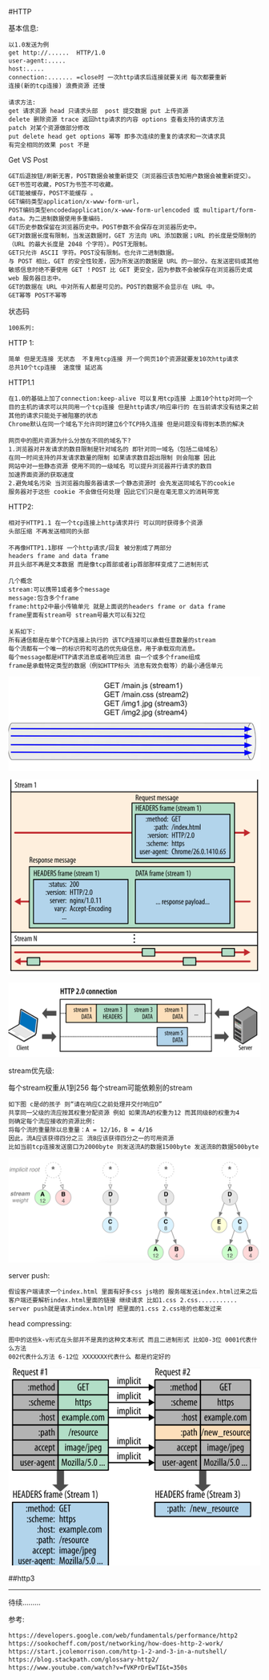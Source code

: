 #HTTP 

基本信息:

    以1.0发送为例
    get http://......  HTTP/1.0
    user-agent:.....
    host:.....
    connection:....... =close时 一次http请求后连接就要关闭 每次都要重新
    连接(新的tcp连接) 浪费资源 还慢

    请求方法:
    get 请求资源 head 只请求头部  post 提交数据 put 上传资源
    delete 删除资源 trace 返回http请求的内容 options 查看支持的请求方法
    patch 对某个资源做部分修改
    put delete head get options 幂等 即多次连续的重复的请求和一次请求具
    有完全相同的效果 post 不是
 

Get VS Post

    GET后退按钮/刷新无害，POST数据会被重新提交（浏览器应该告知用户数据会被重新提交）。
    GET书签可收藏，POST为书签不可收藏。
    GET能被缓存，POST不能缓存 。
    GET编码类型application/x-www-form-url，
    POST编码类型encodedapplication/x-www-form-urlencoded 或 multipart/form-data。为二进制数据使用多重编码.
    GET历史参数保留在浏览器历史中。POST参数不会保存在浏览器历史中。
    GET对数据长度有限制，当发送数据时，GET 方法向 URL 添加数据；URL 的长度是受限制的（URL 的最大长度是 2048 个字符）。POST无限制。
    GET只允许 ASCII 字符。POST没有限制。也允许二进制数据。
    与 POST 相比，GET 的安全性较差，因为所发送的数据是 URL 的一部分。在发送密码或其他敏感信息时绝不要使用 GET ！POST 比 GET 更安全，因为参数不会被保存在浏览器历史或 web 服务器日志中。
    GET的数据在 URL 中对所有人都是可见的。POST的数据不会显示在 URL 中。
    GET幂等 POST不幂等


状态码

    
    100系列: 









HTTP 1:

    简单 但是无连接 无状态  不复用tcp连接 开一个网页10个资源就要发10次http请求 
    总共10个tcp连接  速度慢 延迟高

HTTP1.1
    
    在1.0的基础上加了connection:keep-alive 可以复用tcp连接 上面10个http对同一个
    目的主机的请求可以共同用一个tcp连接 但是http请求/响应串行的 在当前请求没有结束之前 
    其他的请求只能处于被阻塞的状态
    Chrome默认在同一个域名下允许同时建立6个TCP持久连接 但是问题没有得到本质的解决

    网页中的图片资源为什么分放在不同的域名下? 
    1.浏览器对并发请求的数目限制是针对域名的 即针对同一域名（包括二级域名）
    在同一时间支持的并发请求数量的限制 如果请求数目超出限制 则会阻塞 因此
    网站中对一些静态资源 使用不同的一级域名 可以提升浏览器并行请求的数目 
    加速界面资源的获取速度 
    2.避免域名污染 当浏览器向服务器请求一个静态资源时 会先发送同域名下的cookie
    服务器对于这些 cookie 不会做任何处理 因此它们只是在毫无意义的消耗带宽



HTTP2:

    相对于HTTP1.1 在一个tcp连接上http请求并行 可以同时获得多个资源 
    头部压缩 不再发送相同的头部 
    
    不再像HTTP1.1那样 一个http请求/回复 被分割成了两部分 
    headers frame and data frame 
    并且头部不再是文本数据 而是像tcp首部或者ip首部那样变成了二进制形式
    
    几个概念
    stream:可以携带1或者多个message
    message:包含多个frame 
    frame:http2中最小传输单元 就是上面说的headers frame or data frame 
    frame里面有stream号 stream号最大可以有32位
    
    关系如下:
    所有通信都是在单个TCP连接上执行的 该TCP连接可以承载任意数量的stream 
    每个流都有一个唯一的标识符和可选的优先级信息，用于承载双向消息。
    每个message都是HTTP请求消息或者响应消息 由一个或多个frame组成
    frame是承载特定类型的数据（例如HTTP标头 消息有效负载等）的最小通信单元

![img.png](image/http2stream.png)

![img.png](image/http2stream1.png)

![img.png](image/http2snapshot.png)

stream优先级:

每个stream权重从1到256 
每个stream可能依赖别的stream

    如下图 c是d的孩子 则“请在响应C之前处理并交付响应D”
    共享同一父级的流应按其权重分配资源 例如 如果流A的权重为12 而其同级B的权重为4 
    则确定每个流应接收的资源比例:
    将每个流的重量除以总重量：A = 12/16，B = 4/16
    因此，流A应该获得四分之三 流B应该获得四分之一的可用资源 
    比如当前tcp连接发送窗口为2000byte 则发送流A的数据1500byte 发送流B的数据500byte
    

![img.png](image/http2streamPriority.png)



server push: 

    假设客户端请求一个index.html 里面有好多css js啥的 服务端发送index.html过来之后 
    客户端还要解析index.html里面的链接 继续请求 比如1.css 2.css...........
    server push就是请求index.html时 把里面的1.css 2.css啥的也都发过来

head compressing:

    图中的这些k-v形式在头部并不是真的这种文本形式 而且二进制形式 比如0-3位 0001代表什么方法
    002代表什么方法 6-12位 XXXXXXX代表什么 都是约定好的
   ![img.png](image/http2head_compress.png) 
   


##http3

------------------------------------------

待续.........


参考:
    
    https://developers.google.com/web/fundamentals/performance/http2
    https://sookocheff.com/post/networking/how-does-http-2-work/
    https://start.jcolemorrison.com/http-1-2-and-3-in-a-nutshell/
    https://blog.stackpath.com/glossary-http2/
    https://www.youtube.com/watch?v=fVKPrDrEwTI&t=350s



